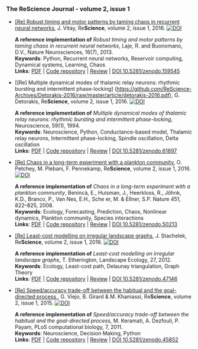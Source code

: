 ### The ReScience Journal - volume 2, issue 1

* [[Re] Robust timing and motor patterns by taming chaos in recurrent neural networks](https://github.com/ReScience-Archives/Vitay-2016/raw/master/article/vitay-2016.pdf), J. Vitay, Re**Science**, volume 2, issue 1, 2016. [![DOI](https://zenodo.org/badge/DOI/10.5281/zenodo.159545.svg)](https://doi.org/10.5281/zenodo.159545)

  **A reference implementation of** *Robust timing and motor patterns by taming chaos in recurrent neural networks*, Laje, R. and Buonomano, D.V., Nature
  Neurosciences, 16(7), 2013.  
  **Keywords**: Python, Recurrent neural networks, Reservoir computing, Dynamical systems, Learning, Chaos  
  **Links**: [PDF](https://github.com/ReScience-Archives/Vitay-2016/raw/master/article/vitay-2016.pdf) |
             [Code repository](https://github.com/ReScience-Archives/Vitay-2016) |
             [Review](https://github.com/ReScience/ReScience-submission/pull/19) |
             [DOI 10.5281/zenodo.159545](https://doi.org/10.5281/zenodo.159545)
 

* [[Re] Multiple dynamical modes of thalamic relay neurons: rhythmic bursting and intermittent phase-locking] (https://github.com/ReScience-Archives/Detorakis-2016/raw/master/article/detorakis-2016.pdf), G. Detorakis, Re**Science**, volume 2, issue 1, 2016. [![DOI](https://zenodo.org/badge/doi/10.5281/zenodo.61697.svg)](http://dx.doi.org/10.5281/zenodo.61697)

  **A reference implementation of** *Multiple dynamical modes of thalamic relay neurons: rhythmic bursting and intermittent phase-locking*, Neuroscience, 59(1), 1994.  
  **Keywords**: Neuroscience, Python, Conductance-based model, Thalamic relay neurons, Intermittent phase-locking, Spindle oscillation, Delta oscillation  
  **Links**: [PDF](https://github.com/ReScience-Archives/Detorakis-2016/raw/master/article/detorakis-2016.pdf) |
             [Code repository](https://github.com/ReScience-Archives/Detorakis-2016.git) |
             [Review](https://github.com/ReScience/ReScience-submission/pull/17) |
             [DOI 10.5281/zenodo.61697](http://dx.doi.org/10.5281/zenodo.61697)

* [[Re] Chaos in a long-term experiment with a plankton community](https://github.com/ReScience-Archives/Petchey-Plebani-Pennekamp-2016/raw/master/article/article.pdf), O. Petchey, M. Plebani, F. Pennekamp, Re**Science**, volume 2, issue 1, 2016. [![DOI](https://zenodo.org/badge/doi/10.5281/zenodo.50213.svg)](http://dx.doi.org/10.5281/zenodo.50213)

  **A reference implementation of** *Chaos in a long-term experiment with a plankton community*, Benincà, E., Huisman, J., Heerkloss, R., Jöhnk, K.D., Branco, P., Van Nes, E.H., Sche er, M. & Ellner, S.P. Nature 451, 822–825, 2008.  
  **Keywords**: Ecology, Forecasting, Prediction, Chaos, Nonlinear dynamics, Plankton community, Species interactions  
  **Links**: [PDF](https://github.com/ReScience-Archives/Petchey-Plebani-Pennekamp-2016/raw/master/article/article.pdf) |
             [Code repository](https://github.com/ReScience-Archives/Petchey-Plebani-Pennekamp-2016) |
             [Review](https://github.com/ReScience/ReScience-submission/pull/15) |
             [DOI 10.5281/zenodo.50213](http://dx.doi.org/10.5281/zenodo.50213)

* [[Re] Least-cost modelling on irregular landscape graphs](https://github.com/ReScience-Archives/Stachelek-2016/raw/master/article/article.pdf), J. Stachelek, Re**Science**, volume 2, issue 1, 2016. [![DOI](https://zenodo.org/badge/doi/10.5281/zenodo.45852.svg)](http://dx.doi.org/10.5281/zenodo.45852)

  **A reference implementation of** *Least-cost modelling on irregular landscape graphs*, T. Etherington, Landscape Ecology, 27, 2012.  
  **Keywords**: Ecology, Least-cost path, Delaunay triangulation, Graph Theory  
  **Links**: [PDF](https://github.com/ReScience-Archives/Stachelek-2016/raw/master/article/article.pdf) |
             [Code repository](https://github.com/ReScience-Archives/Stachelek-2016) |
             [Review](https://github.com/ReScience/ReScience-submission/pull/11) |
             [DOI 10.5281/zenodo.47146](http://dx.doi.org/10.5281/zenodo.47146)


* [[Re] Speed/accuracy trade-off between the habitual and the goal-directed process
](https://github.com/ReScience-Archives/Viejo-Girard-Khamassi-2016/raw/master/article/viejo_girard_khamassi.pdf), G. Viejo, B. Girard & M. Khamassi, Re**Science**, volume 2, issue 1, 2015. [![DOI](https://zenodo.org/badge/doi/10.5281/zenodo.45852.svg)](http://dx.doi.org/10.5281/zenodo.45852)

  **A reference implementation of** *Speed/accuracy trade-off between the habitual and the goal-directed process*, M. Keramati, A. Dezfouli, P. Payam, PLoS computational biology, 7, 2011.  
  **Keywords**: Neuroscience, Decision Making, Python  
  **Links**: [PDF](https://github.com/ReScience-Archives/Viejo-Girard-Khamassi-2016/raw/master/article/viejo_girard_khamassi.pdf) |
             [Code repository](https://github.com/ReScience-Archives/Viejo-Girard-Khamassi-2016/) |
             [Review](https://github.com/ReScience/ReScience-submission/pull/14) |
             [DOI 10.5281/zenodo.45852](http://dx.doi.org/10.5281/zenodo.45852)

